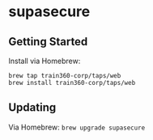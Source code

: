 # supasecure

## Getting Started

Install via Homebrew:

```shell
brew tap train360-corp/taps/web
brew install train360-corp/taps/web
```

## Updating

Via Homebrew: `brew upgrade supasecure`